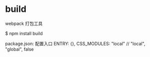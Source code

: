 # build

webpack 打包工具

\$ npm install build

package.json:
配置入口
ENTRY: {},
CSS_MODULES: "local" // "local", "global", false
